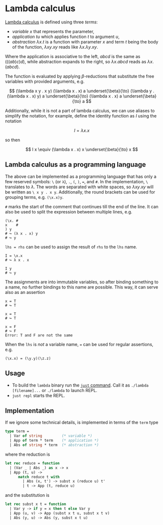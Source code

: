 # Lambda calculus

[Lambda calculus] is defined using three _terms_:

* _variable_ $x$ that represents the parameter,
* _application_ $t  u$ which applies function $t$ to argument $u$,
* _abstraction_ $\lambda x . t$ is a function with parameter $x$ and term $t$ being the body of the function,
  $\lambda x y . x y$ reads like $\lambda x . \lambda y . x y$.

Where the application is associative to the left, $a b c d$ is the same as $(((a b) c) d)$, while abstraction expands to the right, so 
$\lambda x . a b c d$ reads as $\lambda x . (a b c d)$. 

The function is evaluated by applying $\beta$-reductions that substitute the free variables with provided arguments, e.g.

$$
(\lambda x y . x y) (\lambda x . x) a \underset{\beta}{\to}
(\lambda y . (\lambda x . x) y) a \underset{\beta}{\to}
(\lambda x . x) a \underset{\beta}{\to}
a
$$

Additionally, while it is not a part of lambda calculus, we can use aliases to simplify the notation, for example,
define the identity function as $I$ using the notation

$$
I = \lambda x . x
$$

so then

$$
I x \equiv (\lambda x . x) x \underset{\beta}{\to} x
$$

## Lambda calculus as a programming language

The above can be implemented as a programming language that has only a few reserved symbols: `\` (or `λ`), `.`, `(`, `)`, `=`, 
and `#`. In the implementation, `\` translates to $\lambda$. The words are separated
with white spaces, so $\lambda xy.xy$ will be written as `\ x y . x y`. Additionally, the round brackets can be used
for grouping terms, e.g. `(\x.x)y`. 



`#` marks the start of the comment that continues till the end of the line. It can also 
be used to split the expression between multiple lines, e.g.

```
(\x. # 
x    #
) y 
# ↪ (λ x . x) y
# ↪ y
```

`lhs = rhs` can be used to assign the result of `rhs` to the `lhs` name. 

```
I = \x.x
# ↪ λ x . x

I y
# ↪ y
```

The assignments are into immutable variables, so after binding something to a name, no further bindings to this name are possible. This way, it can serve also as an assertion

```
x = T
# ↪ T

x = T 
# ↪ T 

x = F 
# ↪ F
Error: T and F are not the same
```

When the `lhs` is *not* a variable name, `=` can be used for regular assertions, e.g.

```
(\x.x) = (\y.y)(\z.z)
```

## Usage

* To build the `lambda` binary run the [`just` command]. Call it as `./lambda [filename]...` or `./lambda` to launch REPL.
* `just repl` starts the REPL.

## Implementation

If we ignore some technical details, is implemented in terms of the `term` type

```ocaml
type term =
  | Var of string         (* variable *)
  | App of term * term    (* application *)
  | Abs of string * term  (* abstraction *)
```

where the reduction is

```ocaml
let rec reduce = function
  | (Var _ | Abs _) as x -> x
  | App (t, u) ->
      match reduce t with
        | Abs (x, t') -> subst x (reduce u) t'
        | t -> App (t, reduce u)
```

and the substitution is

```ocaml
let rec subst x t = function
  | Var y -> if y = x then t else Var y
  | App (u, v) -> App (subst x t u, subst x t v)
  | Abs (y, u) -> Abs (y, subst x t u)
```


 [Lambda calculus]: https://en.wikipedia.org/wiki/Lambda_calculus
 [`just` command]: https://github.com/casey/just
